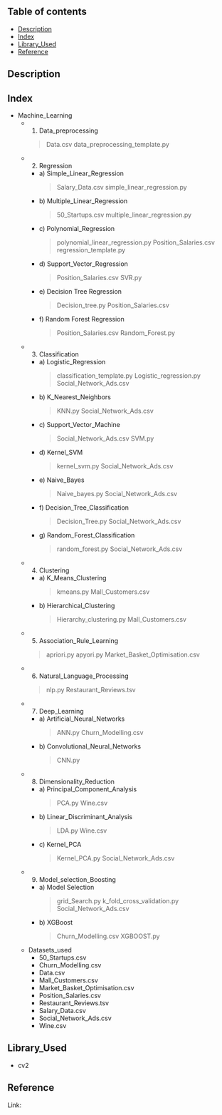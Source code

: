 ## Table of contents
* [Description](#description)
* [Index](#index)
* [Library_Used](#library_used)
* [Reference](#reference)

## Description


## Index
* Machine_Learning
  * 1) Data_preprocessing
      > Data.csv
      > data_preprocessing_template.py
  * 2) Regression
      * a) Simple_Linear_Regression
        > Salary_Data.csv
        > simple_linear_regression.py
      * b) Multiple_Linear_Regression
        > 50_Startups.csv
        > multiple_linear_regression.py
      * c) Polynomial_Regression
        > polynomial_linear_regression.py
        > Position_Salaries.csv
        > regression_template.py
      * d) Support_Vector_Regression
        > Position_Salaries.csv
        > SVR.py
      * e) Decision Tree Regression
        > Decision_tree.py
        > Position_Salaries.csv
      * f) Random Forest Regression
        > Position_Salaries.csv
        > Random_Forest.py
  * 3) Classification
    * a) Logistic_Regression
      > classification_template.py
      > Logistic_regression.py
      > Social_Network_Ads.csv
    * b) K_Nearest_Neighbors
      > KNN.py
      > Social_Network_Ads.csv
    * c) Support_Vector_Machine
      > Social_Network_Ads.csv
      > SVM.py
    * d) Kernel_SVM
      > kernel_svm.py
      > Social_Network_Ads.csv
    * e) Naive_Bayes
      > Naive_bayes.py
      > Social_Network_Ads.csv
    * f) Decision_Tree_Classification
      > Decision_Tree.py
      > Social_Network_Ads.csv
    * g) Random_Forest_Classification
      > random_forest.py
      > Social_Network_Ads.csv
  * 4) Clustering
    * a) K_Means_Clustering
      > kmeans.py
      > Mall_Customers.csv
    * b) Hierarchical_Clustering
      > Hierarchy_clustering.py
      > Mall_Customers.csv
  * 5) Association_Rule_Learning
    > apriori.py
    > apyori.py
    > Market_Basket_Optimisation.csv
  * 6) Natural_Language_Processing
    > nlp.py
    > Restaurant_Reviews.tsv
  * 7) Deep_Learning
    * a) Artificial_Neural_Networks
      > ANN.py
      > Churn_Modelling.csv
    * b) Convolutional_Neural_Networks
      > CNN.py
  * 8) Dimensionality_Reduction
    * a) Principal_Component_Analysis
      > PCA.py
      > Wine.csv
    * b) Linear_Discriminant_Analysis
      > LDA.py
      > Wine.csv
    * c) Kernel_PCA
      > Kernel_PCA.py
      > Social_Network_Ads.csv
  * 9) Model_selection_Boosting
    * a) Model Selection
      > grid_Search.py
      > k_fold_cross_validation.py
      > Social_Network_Ads.csv
    * b) XGBoost
      > Churn_Modelling.csv
      > XGBOOST.py
  * Datasets_used
    * 50_Startups.csv
    * Churn_Modelling.csv
    * Data.csv
    * Mall_Customers.csv
    * Market_Basket_Optimisation.csv
    * Position_Salaries.csv
    * Restaurant_Reviews.tsv
    * Salary_Data.csv
    * Social_Network_Ads.csv
    * Wine.csv
    

## Library_Used
* cv2

## Reference

Link:


